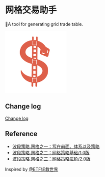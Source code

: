 # 网格交易助手

📜A tool for generating grid trade table.

![logo](/public/img/grid-trade.png)

## Change log
[Change log](CHANGELOG.md)

## Reference
- [波段策略.网格之一：写在前面、体系以及策略](https://mp.weixin.qq.com/s/uxktt5ZpNo03FpQQX-aG7g)
- [波段策略.网格之二：网格策略基础/1.0版](https://mp.weixin.qq.com/s/-czfqGvxkDcay_tSI1jv5g)
- [波段策略.网格之三：网格策略进阶/2.0版](https://mp.weixin.qq.com/s/8pRKsjiQSZzrmH-uWCkRLQ)

Inspired by [@ETF拯救世界](https://weibo.com/chinaetfs)
